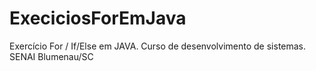 # ExeciciosForEmJava
Exercício For / If/Else em JAVA. Curso de desenvolvimento de sistemas. SENAI Blumenau/SC  

